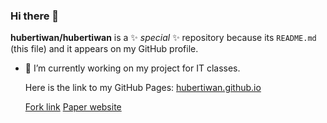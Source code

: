 ### Hi there 👋


**hubertiwan/hubertiwan** is a ✨ _special_ ✨ repository because its `README.md` (this file) and it appears on my GitHub profile.

- 🔭 I’m currently working on my project for IT classes.

  Here is the link to my GitHub Pages: [hubertiwan.github.io](https://hubertiwan.github.io/)

  [Fork link](https://github.com/huggingface/transformers)
  [Paper website](https://paperswithcode.com/paper/language-models-are-unsupervised-multitask)
